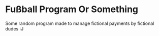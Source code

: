 # Fußball Program Or Something 

Some random program made to manage fictional payments by fictional dudes :J
